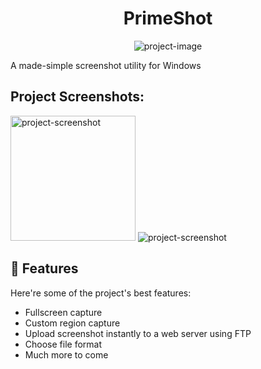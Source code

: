 <h1 align="center" id="title">PrimeShot</h1>

<p align="center"><img src="https://socialify.git.ci/FelikzIG/PrimeShot/image?font=Rokkitt&amp;language=1&amp;name=1&amp;owner=1&amp;stargazers=1&amp;theme=Dark" alt="project-image"></p>

<p id="description">A made-simple screenshot utility for Windows</p>

<h2>Project Screenshots:</h2>

<img src="https://i.imgur.com/G8OcOCA.png" alt="project-screenshot" width="200" height="200/">
<img src="https://i.gyazo.com/0dd0685c7581bb777e879ed80d23407e.png" alt="project-screenshot">

  
  
<h2>🧐 Features</h2>

Here're some of the project's best features:

*   Fullscreen capture
*   Custom region capture
*   Upload screenshot instantly to a web server using FTP
*   Choose file format
*   Much more to come
